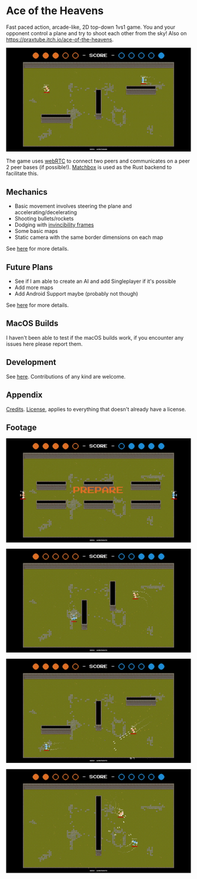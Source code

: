 # Ace of the Heavens

Fast paced action, arcade-like, 2D top-down 1vs1 game.
You and your opponent control a plane and try to shoot each other from the sky!
Also on https://praxtube.itch.io/ace-of-the-heavens.

<p align="center">
    <img src="docs/demo/showcase.gif" alt="animated" />
</p>

The game uses [webRTC](https://webrtc.org/) to connect two peers and communicates
on a peer 2 peer bases (if possible!). [Matchbox](https://github.com/johanhelsing/matchbox)
is used as the Rust backend to facilitate this.

## Mechanics

- Basic movement involves steering the plane and accelerating/decelerating
- Shooting bullets/rockets
- Dodging with [invincibility frames](https://en.wiktionary.org/wiki/invincibility_frame#English)
- Some basic maps
- Static camera with the same border dimensions on each map

See [here](http://rancic.org/aoth/help-menu/)
for more details.

## Future Plans

- See if I am able to create an AI and add Singleplayer if it's possible
- Add more maps
- Add Android Support maybe (probably not though)

See [here](https://github.com/PraxTube/ace-of-the-heavens/issues)
for more details.

## MacOS Builds

I haven't been able to test if the macOS builds work, if you encounter any issues here please report them.

## Development

See [here](https://github.com/PraxTube/ace-of-the-heavens/tree/master/docs/DEVELOPMENT.md).
Contributions of any kind are welcome.

## Appendix

[Credits](https://github.com/PraxTube/ace-of-the-heavens/blob/master/CREDITS.md).
[License](https://github.com/PraxTube/ace-of-the-heavens/blob/master/LICENSE),
applies to everything that doesn't already have a license.

## Footage

<p align="center">
    <img src="docs/demo/corridor.gif" alt="animated" />
</p>

<p align="center">
    <img src="docs/demo/rocket-kill.gif" alt="animated" />
</p>

<p align="center">
    <img src="docs/demo/shoot-n-dodge.gif" alt="animated" />
</p>

<p align="center">
    <img src="docs/demo/dodge.gif" alt="animated" />
</p>
